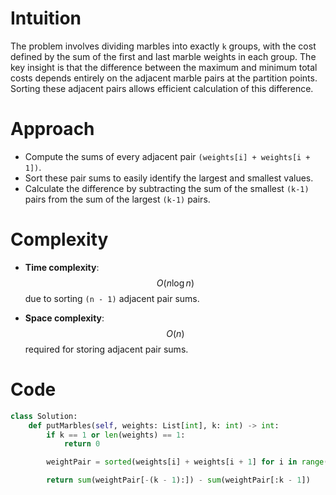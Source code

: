 # Intuition
The problem involves dividing marbles into exactly `k` groups, with the cost defined by the sum of the first and last marble weights in each group. The key insight is that the difference between the maximum and minimum total costs depends entirely on the adjacent marble pairs at the partition points. Sorting these adjacent pairs allows efficient calculation of this difference.

# Approach
- Compute the sums of every adjacent pair `(weights[i] + weights[i + 1])`.
- Sort these pair sums to easily identify the largest and smallest values.
- Calculate the difference by subtracting the sum of the smallest `(k-1)` pairs from the sum of the largest `(k-1)` pairs.

# Complexity
- **Time complexity**:  
  $$O(n \log n)$$ due to sorting `(n - 1)` adjacent pair sums.

- **Space complexity**:  
  $$O(n)$$ required for storing adjacent pair sums.

# Code
```py
class Solution:
    def putMarbles(self, weights: List[int], k: int) -> int:
        if k == 1 or len(weights) == 1:
            return 0

        weightPair = sorted(weights[i] + weights[i + 1] for i in range(len(weights) - 1))

        return sum(weightPair[-(k - 1):]) - sum(weightPair[:k - 1])
```